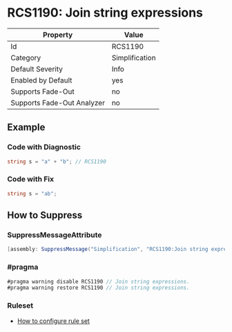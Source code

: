 # RCS1190: Join string expressions

Property | Value
--- | ---
Id|RCS1190
Category|Simplification
Default Severity|Info
Enabled by Default|yes
Supports Fade\-Out|no
Supports Fade\-Out Analyzer|no

## Example

### Code with Diagnostic

```csharp
string s = "a" + "b"; // RCS1190
```

### Code with Fix

```csharp
string s = "ab";
```

## How to Suppress

### SuppressMessageAttribute

```csharp
[assembly: SuppressMessage("Simplification", "RCS1190:Join string expressions.", Justification = "<Pending>")]
```

### \#pragma

```csharp
#pragma warning disable RCS1190 // Join string expressions.
#pragma warning restore RCS1190 // Join string expressions.
```

### Ruleset

* [How to configure rule set](../HowToConfigureAnalyzers.md)
